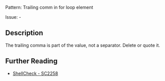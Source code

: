 Pattern: Trailing comm in for loop element

Issue: -

## Description

The trailing comma is part of the value, not a separator. Delete or quote it.

## Further Reading

* [ShellCheck - SC2258](https://github.com/koalaman/shellcheck/wiki/SC2258)
